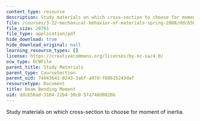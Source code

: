 ```yaml
---
content_type: resource
description: Study materials on which cross-section to choose for moment of inertia.
file: /courses/3-22-mechanical-behavior-of-materials-spring-2008/ddc656ad310422b430c057a748d0826b_cros_sectn_qustn.pdf
file_size: 20701
file_type: application/pdf
hide_download: true
hide_download_original: null
learning_resource_types: []
license: https://creativecommons.org/licenses/by-nc-sa/4.0/
ocw_type: OCWFile
parent_title: Study Materials
parent_type: CourseSection
parent_uid: 74043641-0243-3abf-a97d-f68615243daf
resourcetype: Document
title: Beam Bending Moment
uid: ddc656ad-3104-22b4-30c0-57a748d0826b
---
```

Study materials on which cross-section to choose for moment of inertia.